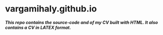 # vargamihaly.github.io

##### This repo contains the source-code and of my CV built with HTML. It also contains a CV in LATEX format.
